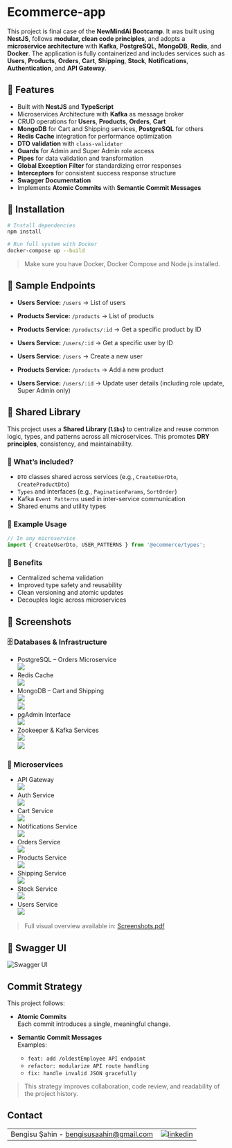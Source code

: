 # Ecommerce-app

This project is final case of the **NewMindAi Bootcamp**. It was built using **NestJS**, follows **modular, clean code principles**, and adopts a **microservice architecture** with **Kafka**, **PostgreSQL**, **MongoDB**, **Redis**, and **Docker**. The application is fully containerized and includes services such as **Users**, **Products**, **Orders**, **Cart**, **Shipping**, **Stock**, **Notifications**, **Authentication**, and **API Gateway**.

## 🚀 Features

- Built with **NestJS** and **TypeScript**
- Microservices Architecture with **Kafka** as message broker
- CRUD operations for **Users**, **Products**, **Orders**, **Cart**
- **MongoDB** for Cart and Shipping services, **PostgreSQL** for others
- **Redis Cache** integration for performance optimization
- **DTO validation** with `class-validator`
- **Guards** for Admin and Super Admin role access
- **Pipes** for data validation and transformation
- **Global Exception Filter** for standardizing error responses
- **Interceptors** for consistent success response structure
- **Swagger Documentation** 
- Implements **Atomic Commits** with **Semantic Commit Messages**

## 🔧 Installation

```bash
# Install dependencies
npm install

# Run full system with Docker
docker-compose up --build
```

> Make sure you have Docker, Docker Compose and Node.js installed.

## 🔗 Sample Endpoints
- **Users Service:** `/users` → List of users

- **Products Service:** `/products` → List of products

- **Products Service:** `/products/:id` → Get a specific product by ID

- **Users Service:** `/users/:id` → Get a specific user by ID

- **Users Service:** `/users` → Create a new user

- **Products Service:** `/products` → Add a new product

- **Users Service:** `/users/:id` → Update user details (including role update, Super Admin only)

## 📆 Shared Library

This project uses a **Shared Library (`libs`)** to centralize and reuse common logic, types, and patterns across all microservices. This promotes **DRY principles**, consistency, and maintainability.

### 📂 What’s included?
- `DTO` classes shared across services (e.g., `CreateUserDto`, `CreateProductDto`)
- `Types` and interfaces (e.g., `PaginationParams`, `SortOrder`)
- Kafka `Event Patterns` used in inter-service communication
- Shared enums and utility types

### 🔗 Example Usage
```ts
// In any microservice
import { CreateUserDto, USER_PATTERNS } from '@ecommerce/types';
```

### 🔧 Benefits
- Centralized schema validation
- Improved type safety and reusability
- Clean versioning and atomic updates
- Decouples logic across microservices

## 📸 Screenshots

### 🗄️ Databases & Infrastructure

- PostgreSQL – Orders Microservice  
  ![](./assets/screenshots/orders-pg-db.png)
- Redis Cache  
  ![](./assets/screenshots/redis.png)
- MongoDB – Cart and Shipping  
  ![](./assets/screenshots/cart-mongo-db.png)  
  ![](./assets/screenshots/shipping-mongo-db.png)
- pgAdmin Interface  
  ![](./assets/screenshots/pgadmin.png)
- Zookeeper & Kafka Services  
  ![](./assets/screenshots/zookeeper.png)  
  ![](./assets/screenshots/kafka.png)

### 🧩 Microservices

- API Gateway  
  ![](./assets/screenshots/api-gateway.png)
- Auth Service  
  ![](./assets/screenshots/auth-microservice.png)
- Cart Service  
  ![](./assets/screenshots/cart-microservice.png)
- Notifications Service  
  ![](./assets/screenshots/notifications-microservice.png)
- Orders Service  
  ![](./assets/screenshots/orders-microservice.png)
- Products Service  
  ![](./assets/screenshots/products-microservice.png)
- Shipping Service  
  ![](./assets/screenshots/shipping-microservice.png)
- Stock Service  
  ![](./assets/screenshots/stock-microservice.png)
- Users Service  
  ![](./assets/screenshots/users-microservice.png)

> Full visual overview available in: [Screenshots.pdf](./assets/screenshots/Screenshots.pdf)

## 📘 Swagger UI
![Swagger UI](./docs/swagger-ui.png)

##  Commit Strategy

This project follows:

- **Atomic Commits**  
  Each commit introduces a single, meaningful change.

- **Semantic Commit Messages**  
  Examples:
  - `feat: add /oldestEmployee API endpoint`
  - `refactor: modularize API route handling`
  - `fix: handle invalid JSON gracefully`

> This strategy improves collaboration, code review, and readability of the project history.
## Contact

<table style="border-collapse: collapse; width: 100%;">
  <tr>
    <td style="padding-right: 10px;">Bengisu Şahin - <a href="mailto:bengisusaahin@gmail.com">bengisusaahin@gmail.com</a></td>
    <td>
      <a href="https://www.linkedin.com/in/bengisu-sahin/" target="_blank">
        <img src="https://img.shields.io/badge/linkedin-%231E77B5.svg?&style=for-the-badge&logo=linkedin&logoColor=white" alt="linkedin" style="vertical-align: middle;" />
      </a>
    </td>
  </tr>
</table>